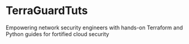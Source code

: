 # TerraGuardTuts
Empowering network security engineers with hands-on Terraform and Python guides for fortified cloud security
